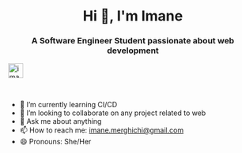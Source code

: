 <h1 align="center">Hi 👋, I'm Imane</h1>
<h3 align="center">A Software Engineer Student passionate about web development</h3>
<p>
<a href="https://www.linkedin.com/in/imane-merghichi-a64201125/" target="blank"><img align="center" src="https://cdn.jsdelivr.net/npm/simple-icons@3.0.1/icons/linkedin.svg" alt="imane-merghichi-a64201125" height="30" width="30" /></a>
</p><br/>

- 🌱 I’m currently learning CI/CD
- 👯 I’m looking to collaborate on any project related to web 
- 💬 Ask me about anything
- 📫 How to reach me: imane.merghichi@gmail.com
- 😄 Pronouns: She/Her

